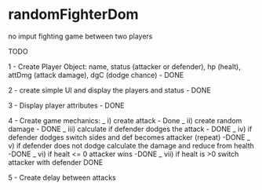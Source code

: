 # randomFighterDom

no imput fighting game between two players

TODO

1 - Create Player Object: name, status (attacker or defender), hp (healt), attDmg (attack damage), dgC (dodge chance) - DONE

2 - create simple UI and display the players and status - DONE

3 - Display player attributes - DONE

4 - Create game mechanics:
_ i) create attack - Done
_ ii) create random damage - DONE
_ iii) calculate if defender dodges the attack - DONE
_ iv) if defender dodges switch sides and def becomes attacker (repeat) -DONE
_ v) if defender does not dodge calculate the damage and reduce from health -DONE
_ vi) if healt <= 0 attacker wins -DONE
\_ vii) if healt is >0 switch attacker with defender DONE

5 - Create delay between attacks

